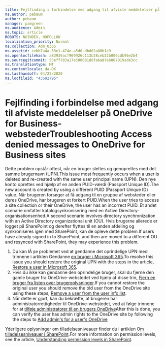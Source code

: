 ```yaml
---
title: Fejlfinding i forbindelse med adgang til afviste meddelelser på OneDrive for Business-websteder
ms.author: pebaum
author: pebaum
manager: pamgreen
ms.audience: Admin
ms.topic: article
ROBOTS: NOINDEX, NOFOLLOW
localization_priority: Normal
ms.collection: Adm_O365
ms.assetid: cebb7a4a-33e1-474e-a5d0-dbd02a80b1e9
ms.openlocfilehash: a83936acf969926c113b28ceb22b006cdb96e2b4
ms.sourcegitcommit: 55eff703a17e500681d8fa6a87eb067019ade3cc
ms.translationtype: MT
ms.contentlocale: da-DK
ms.lasthandoff: 04/22/2020
ms.locfileid: "43692795"
---
```

# <a name="troubleshooting-access-denied-messages-to-onedrive-for-business-sites"></a><span data-ttu-id="59acb-102">Fejlfinding i forbindelse med adgang til afviste meddelelser på OneDrive for Business-websteder</span><span class="sxs-lookup"><span data-stu-id="59acb-102">Troubleshooting Access denied messages to OneDrive for Business sites</span></span>

<span data-ttu-id="59acb-103">Dette problem opstår oftest, når en bruger slettes og genoprettes med det samme brugernavn (UPN).</span><span class="sxs-lookup"><span data-stu-id="59acb-103">This issue most frequently occurs when a user is deleted and re-created with the same user principal name (UPN).</span></span> <span data-ttu-id="59acb-104">Den nye konto oprettes ved hjælp af en anden PUID-værdi (Passport Unique ID).</span><span class="sxs-lookup"><span data-stu-id="59acb-104">The new account is created by using a different PUID (Passport Unique ID) value.</span></span> <span data-ttu-id="59acb-105">Når brugeren forsøger at få adgang til en gruppe af websteder eller deres OneDrive, har brugeren et forkert PUID.</span><span class="sxs-lookup"><span data-stu-id="59acb-105">When the user tries to access a site collection or their OneDrive, the user has an incorrect PUID.</span></span> <span data-ttu-id="59acb-106">Et andet scenarie omfatter katalogsynkronisering med en Active Directory-organisationsenhed.</span><span class="sxs-lookup"><span data-stu-id="59acb-106">A second scenario involves directory synchronization with an Active Directory organizational unit (OU).</span></span> <span data-ttu-id="59acb-107">Hvis brugerne allerede er logget på SharePoint og derefter flyttes til en anden afdeling og synkroniseres igen med SharePoint, kan de opleve dette problem.</span><span class="sxs-lookup"><span data-stu-id="59acb-107">If users have already signed in to SharePoint, and then are moved to a different OU and resynced with SharePoint, they may experience this problem.</span></span>

1. <span data-ttu-id="59acb-108">Du kan lÃ ̧se problemet ved at gendanne det oprindelige UPN med trinnene i artiklen Gendanne [en bruger i Microsoft 365](https://docs.microsoft.com/office365/admin/add-users/restore-user?view=o365-worldwide).</span><span class="sxs-lookup"><span data-stu-id="59acb-108">To resolve this issue you should restore the original UPN with the steps in the article, [Restore a user in Microsoft 365](https://docs.microsoft.com/office365/admin/add-users/restore-user?view=o365-worldwide).</span></span>
2. <span data-ttu-id="59acb-109">Hvis du ikke kan gendanne den oprindelige bruger, skal du fjerne den gamle bruger fra OneDrive-webstedet ved hjælp af disse trin, [Fjern en bruger fra listen over brugeroplysninger]().</span><span class="sxs-lookup"><span data-stu-id="59acb-109">If you cannot restore the original user you should remove the old user from the OneDrive site using these steps, [Remove a user from the user info list]().</span></span> 
3. <span data-ttu-id="59acb-110">Når dette er gjort, kan du bekræfte, at brugeren har administratorrettigheder til OneDrive-webstedet, ved at følge trinnene for at [tilføje administratorer til en brugers OneDrive](https://docs.microsoft.com/sharepoint/manage-user-profiles)</span><span class="sxs-lookup"><span data-stu-id="59acb-110">After this is done, you can verify the user has admin rights to the OneDrive site by following the steps to [Add admin's for a user's OneDrive](https://docs.microsoft.com/sharepoint/manage-user-profiles)</span></span>

<span data-ttu-id="59acb-111">Yderligere oplysninger om tilladelsesniveauer finder du i artiklen [Om tilladelsesniveauer i SharePoint](https://docs.microsoft.com/sharepoint/understanding-permission-levels).</span><span class="sxs-lookup"><span data-stu-id="59acb-111">For more information on permission levels, see the article, [Understanding permission levels in SharePoint](https://docs.microsoft.com/sharepoint/understanding-permission-levels).</span></span>
